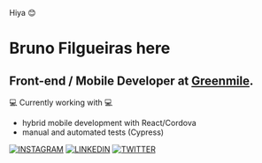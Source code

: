 Hiya 😊

# Bruno Filgueiras here
## Front-end / Mobile Developer at [Greenmile](https://greenmile.com/).

 💻 Currently working with 💻
- hybrid mobile development with React/Cordova 
- manual and automated tests (Cypress)

[![INSTAGRAM](https://img.shields.io/badge/Instagram-gray?style=for-the-badge&logo=instagram)](https://www.instagram.com/fbfdsouza)
[![LINKEDIN](https://img.shields.io/badge/Linkedin-gray?style=for-the-badge&logo=linkedin)](https://www.linkedin.com/in/fbfdsouza)
[![TWITTER](https://img.shields.io/badge/Twitter-gray?style=for-the-badge&logo=twitter)](https://twitter.com/fbfdsouza)
